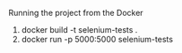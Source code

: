 Running the project from the Docker
1. docker build -t selenium-tests .
2. docker run -p 5000:5000 selenium-tests